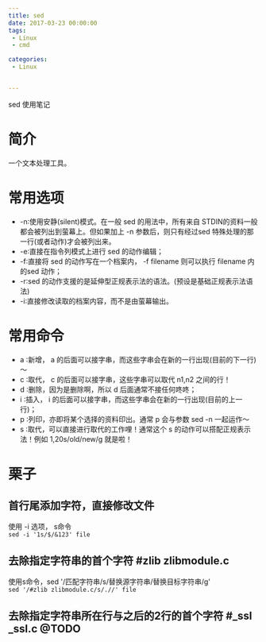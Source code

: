 ```yaml
---
title: sed
date: 2017-03-23 00:00:00
tags:
 - Linux
 - cmd

categories:
 - Linux


---
```


sed 使用笔记

<!-- MORE -->
# 简介
一个文本处理工具。

# 常用选项
- -n∶使用安静(silent)模式。在一般 sed 的用法中，所有来自 STDIN的资料一般都会被列出到萤幕上。但如果加上 -n 参数后，则只有经过sed 特殊处理的那一行(或者动作)才会被列出来。
- -e∶直接在指令列模式上进行 sed 的动作编辑；
- -f∶直接将 sed 的动作写在一个档案内， -f filename 则可以执行 filename 内的sed 动作；
- -r∶sed 的动作支援的是延伸型正规表示法的语法。(预设是基础正规表示法语法)
- -i∶直接修改读取的档案内容，而不是由萤幕输出。       

# 常用命令
- a   ∶新增， a 的后面可以接字串，而这些字串会在新的一行出现(目前的下一行)～
- c   ∶取代， c 的后面可以接字串，这些字串可以取代 n1,n2 之间的行！
- d   ∶删除，因为是删除啊，所以 d 后面通常不接任何咚咚；
- i   ∶插入， i 的后面可以接字串，而这些字串会在新的一行出现(目前的上一行)；
- p  ∶列印，亦即将某个选择的资料印出。通常 p 会与参数 sed -n 一起运作～
- s  ∶取代，可以直接进行取代的工作哩！通常这个 s 的动作可以搭配正规表示法！例如 1,20s/old/new/g 就是啦！

# 栗子
## 首行尾添加字符，直接修改文件
使用 -i 选项， s命令  
`sed -i '1s/$/&123' file`

## 去除指定字符串的首个字符 #zlib zlibmodule.c
使用s命令，sed '/匹配字符串/s/替换源字符串/替换目标字符串/g'  
`sed '/#zlib zlibmodule.c/s/.//' file`

## 去除指定字符串所在行与之后的2行的首个字符 #_ssl _ssl.c @TODO
